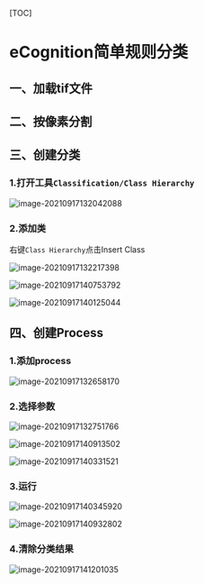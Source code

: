 [TOC]

# eCognition简单规则分类

## 一、加载tif文件

## 二、按像素分割

## 三、创建分类

### 1.打开工具`Classification/Class Hierarchy`

![image-20210917132042088](https://pzy-images.oss-cn-hangzhou.aliyuncs.com/img/202110261128966.png)

### 2.添加类

右键`Class Hierarchy`点击Insert Class

![image-20210917132217398](https://pzy-images.oss-cn-hangzhou.aliyuncs.com/img/202110261128967.png)

![image-20210917140753792](https://pzy-images.oss-cn-hangzhou.aliyuncs.com/img/202110261128968.png)



![image-20210917140125044](https://pzy-images.oss-cn-hangzhou.aliyuncs.com/img/202110261128969.png)





## 四、创建Process

### 1.添加process

![image-20210917132658170](https://pzy-images.oss-cn-hangzhou.aliyuncs.com/img/202110261128970.png)

### 2.选择参数

![image-20210917132751766](https://pzy-images.oss-cn-hangzhou.aliyuncs.com/img/202110261128971.png)

![image-20210917140913502](https://pzy-images.oss-cn-hangzhou.aliyuncs.com/img/202110261128972.png)

![image-20210917140331521](https://pzy-images.oss-cn-hangzhou.aliyuncs.com/img/202110261128973.png)

### 3.运行

![image-20210917140345920](https://pzy-images.oss-cn-hangzhou.aliyuncs.com/img/202110261128974.png)

![image-20210917140932802](https://pzy-images.oss-cn-hangzhou.aliyuncs.com/img/202110261128975.png)

### 4.清除分类结果

![image-20210917141201035](https://pzy-images.oss-cn-hangzhou.aliyuncs.com/img/202110261128976.png)